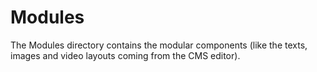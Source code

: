 # Modules

The Modules directory contains the modular components (like the texts, images and video layouts coming from the CMS editor).
